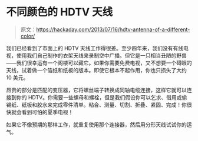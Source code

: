 # 不同颜色的 HDTV 天线

> 原文：<https://hackaday.com/2013/07/16/hdtv-antenna-of-a-different-color/>

我们已经看到了市面上的 HDTV 天线工作得很差。至少四年来，我们没有有线电视，使用我们自己制作的衣架天线来录制空中广播。但它是一只相当丑陋的野兽——我们很幸运有一个阁楼可以藏它。如果你需要免费电视，又不想要一个碍眼的天线，试着做一个箔纸和纸板的版本。即使它根本不起作用，你也只损失了大约 10 美元。

昂贵的部分是匹配的变压器，它将螺丝端子转换成同轴电缆连接，这样它就可以连接到你的 HDTV。你需要一些螺母和螺栓，但是我们假设你可以乞求、借用或偷锡纸、纸板和胶水来完成零件清单。粘合、测量、切割、折叠、紧固、完成！你很快就会看到可怕的夏季电视！

如果它不像预期的那样工作，就重复使用那个连接器，然后用分形天线试试你的运气。